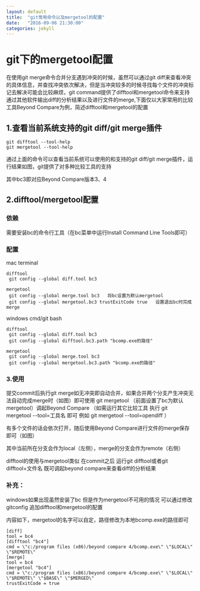 ```yaml
---
layout: default
title:  "git常用命令以及mergetool的配置"
date:   "2016-09-06 21:30:00"
categories: jekyll
---
```


# git下的mergetool配置

在使用git merge命令合并分支遇到冲突的时候，虽然可以通过git diff来查看冲突的具体信息，并查找冲突依次解决，但是当冲突较多的时候寻找每个文件的冲突标记去解决可能会比较麻烦，git command提供了difftool和mergetool命令来支持通过其他软件输出diff的分析结果以及进行文件的merge,下面仅以大家常用的比较工具Beyond Compare为例，简述difftool和mergetool的配置


## 1.查看当前系统支持的git diff/git merge插件

```
git difftool --tool-help 
git mergetool --tool-help 
```

通过上面的命令可以查看当前系统可以使用的和支持的git diff/git merge插件，运行结果如图，git提供了对多种比较工具的支持

其中bc3即对应Beyond Compare版本3、4

## 2.difftool/mergetool配置

### 依赖

需要安装bc的命令行工具（在bc菜单中运行Install Command Line Tools即可）

### 配置

mac terminal

```
difftool
 git config --global diff.tool bc3 

mergetool
 git config --global merge.tool bc3   将bc设置为默认mergetool
 git config --global mergetool.bc3 trustExitCode true   设置退出bc时完成merge
```

windows cmd/git bash

```
difftool
 git config --global diff.tool bc3 
 git config --global difftool.bc3.path "bcomp.exe的路径" 

mergetool
 git config --global merge.tool bc3 
 git config --global mergetool.bc3.path "bcomp.exe的路径"  
```

### 3.使用

提交commit后执行git merge如无冲突即自动合并，如果合并两个分支产生冲突无法自动完成merge时（如图）即可使用  git mergetool  （前面设置了bc为默认mergetool）调起Beyond Compare
（如需运行其它比较工具 执行 git mergetool --tool=工具名  即可 例如 git mergetool --tool=opendiff  ） 

有多个文件的话会依次打开，随后使用Beyond Compare进行文件的merge保存即可（如图）

其中当前所在分支会作为local（左侧），merge的分支会作为remote（右侧）

difftool的使用与mergetool类似 在commit之后 运行git difftool或者git difftool+文件名 既可调起beyond compare来查看diff的分析结果

### 补充：
windows如果出现虽然安装了bc 但是作为mergetool不可用的情况 可以通过修改gitconfig 追加difftool和mergetool的配置

内容如下，mergetool的名字可以自定，路径修改为本地bcomp.exe的路径即可

```
[diff]
tool = bc4
[difftool "bc4"]
cmd = \"c:/program files (x86)/beyond compare 4/bcomp.exe\" \"$LOCAL\" \"$REMOTE\"
[merge]
tool = bc4
[mergetool "bc4"]
cmd = \"c:/program files (x86)/beyond compare 4/bcomp.exe\" \"$LOCAL\" \"$REMOTE\" \"$BASE\" \"$MERGED\"
trustExitCode = true
```
